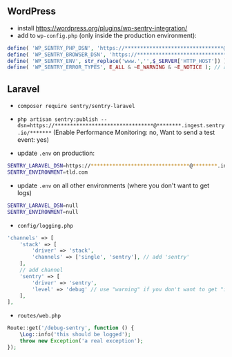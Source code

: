 ## WordPress

- install https://wordpress.org/plugins/wp-sentry-integration/
- add to `wp-config.php` (only inside the production environment):
```php
define( 'WP_SENTRY_PHP_DSN', 'https://********************************@********.ingest.sentry.io/*******' );
define( 'WP_SENTRY_BROWSER_DSN', 'https://********************************@********.ingest.sentry.io/*******' );
define( 'WP_SENTRY_ENV', str_replace('www.','',$_SERVER['HTTP_HOST']) );
define( 'WP_SENTRY_ERROR_TYPES', E_ALL & ~E_WARNING & ~E_NOTICE ); // add this to hide warnings/notices
```

## Laravel

- `composer require sentry/sentry-laravel`

- `php artisan sentry:publish --dsn=https://********************************@********.ingest.sentry.io/*******` (Enable Performance Monitoring: no, Want to send a test event: yes)

- update `.env` on production:

```sh
SENTRY_LARAVEL_DSN=https://********************************@********.ingest.sentry.io/*******
SENTRY_ENVIRONMENT=tld.com
```

- update `.env` on all other environments (where you don't want to get logs)

```sh
SENTRY_LARAVEL_DSN=null
SENTRY_ENVIRONMENT=null
```

- `config/logging.php`
```php
'channels' => [
    'stack' => [
        'driver' => 'stack',
        'channels' => ['single', 'sentry'], // add 'sentry'
    ],
    // add channel
    'sentry' => [
        'driver' => 'sentry',
      	'level' => 'debug' // use "warning" if you don't want to get "info" and "debug"
    ],
],
```

- `routes/web.php`

```php
Route::get('/debug-sentry', function () {
    \Log::info('this should be logged');
    throw new Exception('a real exception');
});
```

